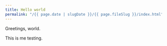 ```yaml
---
title: Hello world
permalink: "/{{ page.date | slugDate }}/{{ page.fileSlug }}/index.html"
---
```


Greetings, world.

<!--more-->

This is me testing.

